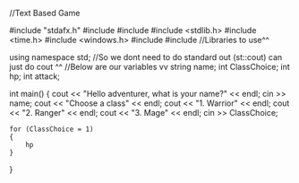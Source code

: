 //Text Based Game

#include "stdafx.h"
#include <iostream>
#include <string>
#include <stdlib.h>
#include <time.h>
#include <windows.h>
#include <chrono>
#include <thread>
//Libraries to use^^

using namespace std;
//So we dont need to do standard out (st::cout) can just do cout  ^^
//Below are our variables vv
string name;
int ClassChoice;
int hp;
int attack;


int main()
{
	cout << "Hello adventurer, what is your name?" << endl;
	cin >> name;
	cout << "Choose a class" << endl;
	cout << "1. Warrior" << endl;
	cout << "2. Ranger" << endl;
	cout << "3. Mage" << endl;
	cin >> ClassChoice;

	for (ClassChoice = 1)
	{
		hp
	}
}

